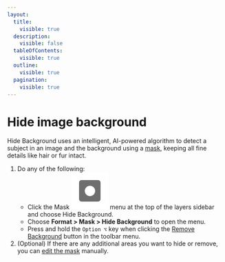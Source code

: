 ```yaml
---
layout:
  title:
    visible: true
  description:
    visible: false
  tableOfContents:
    visible: true
  outline:
    visible: true
  pagination:
    visible: true
---
```


# Hide image background

Hide Background uses an intelligent, AI-powered algorithm to detect a subject in an image and the background using a [mask](../add-masks/), keeping all fine details like hair or fur intact.

1. Do any of the following:
   * Click the Mask <img src="../.gitbook/assets/Mask.png" alt="" data-size="line"> menu at the top of the layers sidebar and choose Hide Background.
   * Choose **Format > Mask > Hide Background** to open the menu.
   * Press and hold the `Option ⌥` key when clicking the [Remove Background](remove-image-background.md) button in the toolbar menu.
2. (Optional) If there are any additional areas you want to hide or remove, you can [edit the mask](../add-masks/working-with-bitmap-masks.md) manually.
